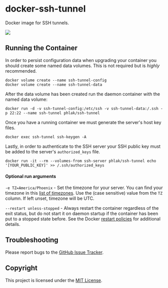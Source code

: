docker-ssh-tunnel
=================

Docker image for SSH tunnels.

[![](https://images.microbadger.com/badges/image/phlak/ssh-tunnel.svg)](http://microbadger.com/#/images/phlak/ssh-tunnel "Get your own image badge on microbadger.com")

Running the Container
---------------------

In order to persist configuration data when upgrading your container you should create some
named data volumes. This is not required but is _highly_ recommended.

    docker volume create --name ssh-tunnel-config
    docker volume create --name ssh-tunnel-data

After the data volume has been created run the daemon container with the named data volume:

    docker run -d -v ssh-tunnel-config:/etc/ssh -v ssh-tunnel-data:/.ssh -p 22:22 --name ssh-tunnel phlak/ssh-tunnel

Once you have a running container we must generate the server's host key files.

    docker exec ssh-tunnel ssh-keygen -A

Lastly, in order to authenticate to the SSH server your SSH public key must be added to the
server's `authorized_keys` file.

    docker run -it --rm --volumes-from ssh-server phlak/ssh-tunnel echo '[YOUR_PUBLIC_KEY]' >> /.ssh/authorized_keys

#### Optional run arguments

`-e TZ=America/Phoenix` - Set the timezone for your server. You can find your timezone in this
                          [list of timezones](https://goo.gl/uy1J6q). Use the (case sensitive)
                          value from the `TZ` column. If left unset, timezone will be UTC.

`--restart unless-stopped` - Always restart the container regardless of the exit status, but do not
                             start it on daemon startup if the container has been put to a stopped
                             state before. See the Docker [restart policies](https://goo.gl/Y0dlDH)
                             for additional details.

Troubleshooting
---------------

Please report bugs to the [GitHub Issue Tracker](https://github.com/PHLAK/docker-ssh-tunnel/issues).

Copyright
---------

This project is licensed under the [MIT License](https://github.com/PHLAK/docker-ssh-tunnel/blob/master/LICENSE).
